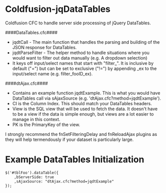 Coldfusion-jqDataTables
=======================

Coldfusion CFC to handle server side processing of jQuery DataTables.

####DataTables.cfc####
* jqdtCall - The main function that handles the parsing and building of the JSON response for DataTables.
* jqdtParseFilter - The helper method to handle situations where you would want to filter out data manually (e.g. A dropdown selection)
 * It keys off input/select names that start with "filter\_". It is inclusive by default ("=") but can be set to exclusive ("!=") by appending \_ex to the input/select name (e.g. filter\_fooID\_ex).
  
####dtAjax.cfc####
* Contains an example function jqdtExample. This is what you would have DataTables call via sAjaxSource (e.g. 'dtAjax.cfc?method=jqdtExample').
 * CI is the Column Index. This should match your DataTables headers.
 * View is the SQL view that will be used to fetch the data. It doesn't have to be a view if the data is simple enough, but views are a lot easier to manage in this context.
 * PK is the PrimaryKey of the view.
  
I strongly recommend the fnSetFilteringDelay and fnReloadAjax plugins as they will help termendously if your dataset is particularly large.
    
    
Example DataTables Initialization
=======================
	$('#tblFoo').dataTable({
		,bServerSide: true
		,sAjaxSource: "dtAjax.cfc?method=jqdtExample"
	});
